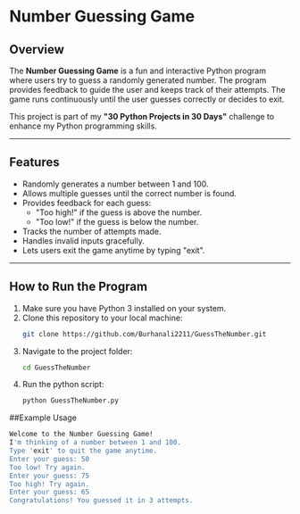 # Number Guessing Game

## Overview
The **Number Guessing Game** is a fun and interactive Python program where users try to guess a randomly generated number. The program provides feedback to guide the user and keeps track of their attempts. The game runs continuously until the user guesses correctly or decides to exit.

This project is part of my **"30 Python Projects in 30 Days"** challenge to enhance my Python programming skills.

---

## Features
- Randomly generates a number between 1 and 100.
- Allows multiple guesses until the correct number is found.
- Provides feedback for each guess:
  - "Too high!" if the guess is above the number.
  - "Too low!" if the guess is below the number.
- Tracks the number of attempts made.
- Handles invalid inputs gracefully.
- Lets users exit the game anytime by typing "exit".

---

## How to Run the Program
1. Make sure you have Python 3 installed on your system.
2. Clone this repository to your local machine:
   ```bash
   git clone https://github.com/Burhanali2211/GuessTheNumber.git

3. Navigate to the project folder:
   ```bash
   cd GuessTheNumber
4. Run the python script:
   ```bash
   python GuessTheNumber.py
##Example Usage
```bash
Welcome to the Number Guessing Game!
I'm thinking of a number between 1 and 100.
Type 'exit' to quit the game anytime.
Enter your guess: 50
Too low! Try again.
Enter your guess: 75
Too high! Try again.
Enter your guess: 65
Congratulations! You guessed it in 3 attempts.
